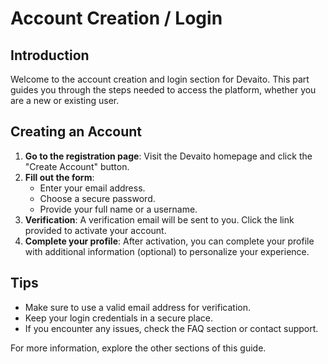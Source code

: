 # Account Creation / Login

## Introduction
Welcome to the account creation and login section for Devaito. This part guides you through the steps needed to access the platform, whether you are a new or existing user.

## Creating an Account
1. **Go to the registration page**: Visit the Devaito homepage and click the "Create Account" button.
2. **Fill out the form**:
   - Enter your email address.
   - Choose a secure password.
   - Provide your full name or a username.
3. **Verification**: A verification email will be sent to you. Click the link provided to activate your account.
4. **Complete your profile**: After activation, you can complete your profile with additional information (optional) to personalize your experience.

## Tips
- Make sure to use a valid email address for verification.
- Keep your login credentials in a secure place.
- If you encounter any issues, check the FAQ section or contact support.

For more information, explore the other sections of this guide.